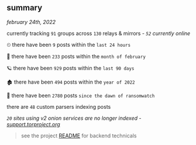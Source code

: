 
## summary
_february 24th, 2022_

currently tracking `91` groups across `130` relays & mirrors - _`52` currently online_

⏲ there have been `9` posts within the `last 24 hours`

🦈 there have been `233` posts within the `month of february`

🪐 there have been `929` posts within the `last 90 days`

🏚 there have been `494` posts within the `year of 2022`

🦕 there have been `2780` posts `since the dawn of ransomwatch`

there are `48` custom parsers indexing posts

_`20` sites using v2 onion services are no longer indexed - [support.torproject.org](https://support.torproject.org/onionservices/v2-deprecation/)_

> see the project [README](https://github.com/thetanz/ransomwatch#ransomwatch--) for backend technicals
